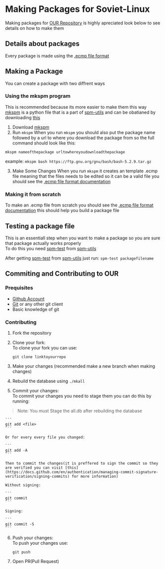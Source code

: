 # Making Packages for Soviet-Linux

Making packages for [OUR Repository](https://github.com/Soviet-Linux/OUR) is highly apreciated look below to see details on how to make them

## Details about packages

Every package is made using the [.ecmp file format](ecmp.md)

## Making a Package

You can create a package with two diffrent ways

### Using the mkspm program

This is recommended because its more easier to make them this way  \
[mkspm](https://github.com/Soviet-Linux/spm-utils/blob/main/mkspm) is a python file that is a part of [spm-utils](https://github.com/Soviet-Linux/spm-utils/) and can be obatianed by downloading [this](https://raw.githubusercontent.com/Soviet-Linux/spm-utils/main/mkspm)

1. Download [mkspm](https://github.com/Soviet-Linux/spm-utils/blob/main/mkspm)
2. Run ```mkspm```
When you run ```mkspm``` you should also put the package name followed by a url to where you download the package from so the full command should look like this:

``mkspm nameofthepackage urltowhereyoudownloadthepackage``

example: 
`mkspm bash https://ftp.gnu.org/gnu/bash/bash-5.2.9.tar.gz`

3. Make Some Changes
When you run ```mkspm``` it creates an template .ecmp file meaning that the files needs to be edited so it can be a valid file you should see the [.ecmp file format documentation](ecmp.md)

### Making it from scratch 

To make an .ecmp file from scratch you should see the [.ecmp file format documentation](ecmp.md)
this should help you build a package file

## Testing a package file

This is an essentiall step when you want to make a package so you are sure that package actually works properly  \
To do this you need [spm-test](https://github.com/Soviet-Linux/spm-utils/blob/main/spm-test) from [spm-utils](https://github.com/Soviet-Linux/spm-utils/)

After getting [spm-test](https://github.com/Soviet-Linux/spm-utils/blob/main/spm-test) from [spm-utils](https://github.com/Soviet-Linux/spm-utils/) just run: ``spm-test packagefilename``

## Commiting and Contributing to OUR

### Prequisites

- [Github Account](https://github.com/)
- [Git](https://git-scm.com/) or any other git client
- Basic knowledge of git

### Contributing

1. Fork the repository
2. Clone your fork:  \
    To clone your fork you can use:

    ```
    git clone linktoyourrepo
    ```

3. Make your changes (recommended make a new branch when making changes)
4. Rebuild the database using ```./mkall```
5. Commit your changes:  \
    To commit your changes you need to stage them you can do this by running:
> Note: You must Stage the all.db after rebuilding the database

    ```
    git add <file>
    ```

    Or for every every file you changed:

    ```
    git add -A
    ```

    Then to commit the changes(it is preffered to sign the commit so they are verified you can visit [this](https://docs.github.com/en/authentication/managing-commit-signature-verification/signing-commits) for more information)
    
    Without signing:

    ```
    git commit 
    ```

    Signing:

    ```
    git commit -S
    ```

6. Push your changes:  \
    To push your changes use:

    ```
    git push
    ```

7. Open PR(Pull Request)
